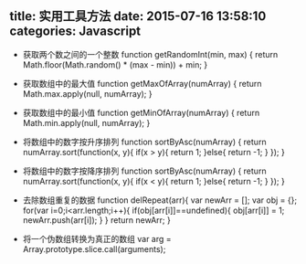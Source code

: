 title: 实用工具方法
date: 2015-07-16 13:58:10
categories: Javascript
---

* 获取两个数之间的一个整数
      function getRandomInt(min, max) {
        return Math.floor(Math.random() * (max - min)) + min;
      }

* 获取数组中的最大值
      function getMaxOfArray(numArray) {
        return Math.max.apply(null, numArray);
      }

* 获取数组中的最小值
      function getMinOfArray(numArray) {
        return Math.min.apply(null, numArray);
      }

* 将数组中的数字按升序排列
      function sortByAsc(numArray) {
        return numArray.sort(function(x, y){
          if(x > y){
            return 1;
          }else{
            return -1;
          }
        });
      }

* 将数组中的数字按降序排列
      function sortByAsc(numArray) {
        return numArray.sort(function(x, y){
          if(x < y){
            return 1;
          }else{
            return -1;
          }
        });
      }

* 去除数组重复的数据
      function delRepeat(arr){
        var newArr = [];
        var obj = {};
        for(var i=0;i<arr.length;i++){
          if(obj[arr[i]]==undefined){
            obj[arr[i]] = 1;
            newArr.push(arr[i]);
          }
        }
        return newArr;
      }

* 将一个伪数组转换为真正的数组
      var arg = Array.prototype.slice.call(arguments);



